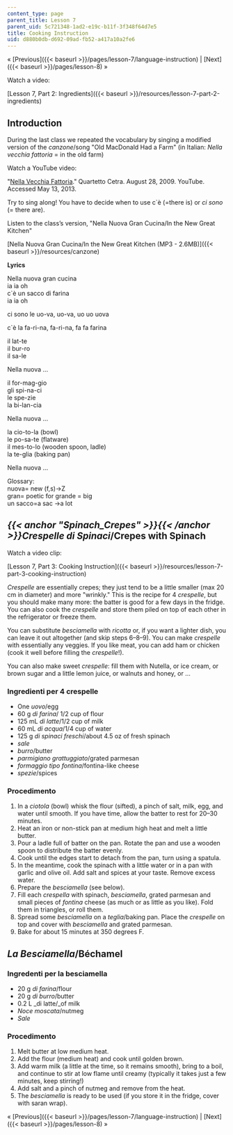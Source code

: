 ```yaml
---
content_type: page
parent_title: Lesson 7
parent_uid: 5c721348-1ad2-e19c-b11f-3f348f64d7e5
title: Cooking Instruction
uid: d880b0db-d692-09ad-fb52-a417a10a2fe6
---
```


« [Previous]({{< baseurl >}}/pages/lesson-7/language-instruction) | [Next]({{< baseurl >}}/pages/lesson-8) »

Watch a video:

[Lesson 7, Part 2: Ingredients]({{< baseurl >}}/resources/lesson-7-part-2-ingredients)

Introduction
------------

During the last class we repeated the vocabulary by singing a modified version of the _canzone_/song "Old MacDonald Had a Farm" (in Italian: _Nella vecchia fattoria_ = in the old farm)

Watch a YouTube video:

"[Nella Vecchia Fattoria](http://www.youtube.com/watch?v=35ts0avRmT4)." Quartetto Cetra. August 28, 2009. YouTube. Accessed May 13, 2013. 

Try to sing along! You have to decide when to use c&grave;è (=there is) or _ci sono_ (= there are).

Listen to the class’s version, "Nella Nuova Gran Cucina/In the New Great Kitchen"

[Nella Nuova Gran Cucina/In the New Great Kitchen (MP3 - 2.6MB)]({{< baseurl >}}/resources/canzone)

**Lyrics**

Nella nuova gran cucina  
ia ia oh  
c&grave;è un sacco di farina  
ia ia oh

ci sono le uo-va, uo-va, uo uo uova

c&grave;è la fa-ri-na, fa-ri-na, fa fa farina

il lat-te  
il bur-ro  
il sa-le

Nella nuova ...

il for-mag-gio  
gli spi-na-ci  
le spe-zie  
la bi-lan-cia

Nella nuova ...

la cio-to-la (bowl)  
le po-sa-te (flatware)  
il mes-to-lo (wooden spoon, ladle)  
la te-glia (baking pan)

Nella nuova ...

Glossary:  
nuova= new (f,s)→Z  
gran= poetic for grande = big  
un sacco=a sac →a lot

_{{< anchor "Spinach_Crepes" >}}{{< /anchor >}}Crespelle di Spinaci_/Crepes with Spinach
----------------------------------------------------------------------------------------

Watch a video clip:

[Lesson 7, Part 3: Cooking Instruction]({{< baseurl >}}/resources/lesson-7-part-3-cooking-instruction)

_Crespelle_ are essentially crepes; they just tend to be a little smaller (max 20 cm in diameter) and more "wrinkly." This is the recipe for 4 _crespelle_, but you should make many more: the batter is good for a few days in the fridge. You can also cook the _crespelle_ and store them piled on top of each other in the refrigerator or freeze them.

You can substitute _besciamella_ with _ricotta_ or, if you want a lighter dish, you can leave it out altogether (and skip steps 6–8–9). You can make _crespelle_ with essentially any veggies. If you like meat, you can add ham or chicken (cook it well before filling the _crespelle_!).

You can also make sweet _crespelle_: fill them with Nutella, or ice cream, or brown sugar and a little lemon juice, or walnuts and honey, or ...

### Ingredienti per 4 crespelle

*   One _uovo_/egg
*   60 g _di farina_/ 1/2 cup of flour
*   125 mL _di latte_/1/2 cup of milk
*   60 mL _di acqua_/1/4 cup of water
*   125 g _di spinaci freschi_/about 4.5 oz of fresh spinach
*   _sale_
*   _burro_/butter
*   _parmigiano grattuggiato_/grated parmesan
*   _formaggio tipo fontina_/fontina-like cheese
*   _spezie_/spices

### **Procedimento**

1.  In a _ciotola_ (bowl) whisk the flour (sifted), a pinch of salt, milk, egg, and water until smooth. If you have time, allow the batter to rest for 20–30 minutes.
2.  Heat an iron or non-stick pan at medium high heat and melt a little butter.
3.  Pour a ladle full of batter on the pan. Rotate the pan and use a wooden spoon to distribute the batter evenly.
4.  Cook until the edges start to detach from the pan, turn using a spatula.
5.  In the meantime, cook the spinach with a little water or in a pan with garlic and olive oil. Add salt and spices at your taste. Remove excess water.
6.  Prepare the _besciamella_ (see below).
7.  Fill each _crespella_ with spinach, _besciamella_, grated parmesan and small pieces of _fontina_ cheese (as much or as little as you like). Fold them in triangles, or roll them.
8.  Spread some _besciamella_ on a _teglia_/baking pan. Place the _crespelle_ on top and cover with _besciamella_ and grated parmesan.
9.  Bake for about 15 minutes at 350 degrees F.

 _La Besciamella_/Béchamel
--------------------------

### Ingredenti per la besciamella

*   20 g _di farina_/flour
*   20 g _di burro_/butter
*   0.2 L _di latte/_of milk
*   _Noce moscata_/nutmeg
*   _Sale_

### Procedimento

1.  Melt butter at low medium heat.
2.  Add the flour (medium heat) and cook until golden brown.
3.  Add warm milk (a little at the time, so it remains smooth), bring to a boil, and continue to stir at low flame until creamy (typically it takes just a few minutes, keep stirring!)
4.  Add salt and a pinch of nutmeg and remove from the heat.
5.  The _besciamella_ is ready to be used (if you store it in the fridge, cover with saran wrap).

« [Previous]({{< baseurl >}}/pages/lesson-7/language-instruction) | [Next]({{< baseurl >}}/pages/lesson-8) »